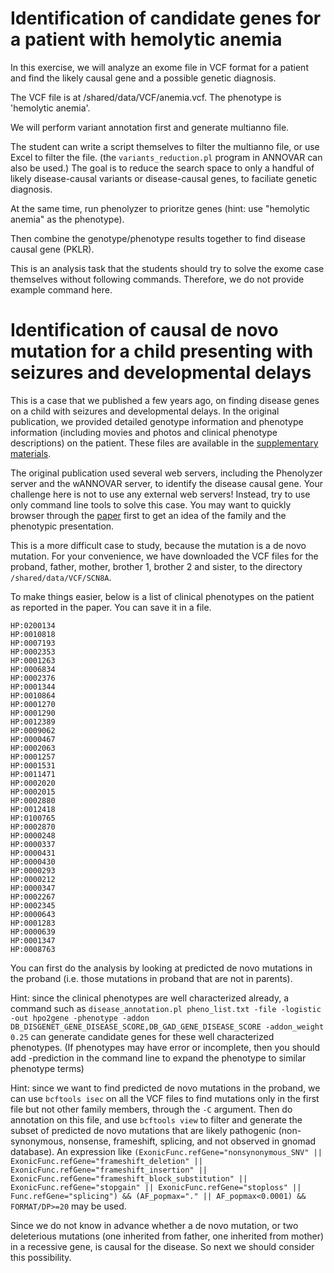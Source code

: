 # Identification of candidate genes for a patient with hemolytic anemia

In this exercise, we will analyze an exome file in VCF format for a patient and find the likely causal gene and a possible genetic diagnosis.

The VCF file is at /shared/data/VCF/anemia.vcf. The phenotype is 'hemolytic anemia'.

We will perform variant annotation first and generate multianno file.

The student can write a script themselves to filter the multianno file, or use Excel to filter the file. (the `variants_reduction.pl` program in ANNOVAR can also be used.) The goal is to reduce the search space to only a handful of likely disease-causal variants or disease-causal genes, to faciliate genetic diagnosis.

At the same time, run phenolyzer to prioritze genes (hint: use "hemolytic anemia" as the phenotype).

Then combine the genotype/phenotype results together to find disease causal gene (PKLR).

This is an analysis task that the students should try to solve the exome case themselves without following commands. Therefore, we do not provide example command here.

# Identification of causal de novo mutation for a child presenting with seizures and developmental delays

This is a case that we published a few years ago, on finding disease genes on a child with seizures and developmental delays. In the original publication, we provided detailed genotype information and phenotype information (including movies and photos and clinical phenotype descriptions) on the patient. These files are available in the [supplementary materials](http://molecularcasestudies.cshlp.org/content/early/2016/07/19/mcs.a001073/suppl/DC1).

The original publication used several web servers, including the Phenolyzer server and the wANNOVAR server, to identify the disease causal gene. Your challenge here is not to use any external web servers! Instead, try to use only command line tools to solve this case. You may want to quickly browser through the [paper](http://molecularcasestudies.cshlp.org/content/2/6/a001073.full) first to get an idea of the family and the phenotypic presentation.

This is a more difficult case to study, because the mutation is a de novo mutation. For your convenience, we have downloaded the VCF files for the proband, father, mother, brother 1, brother 2 and sister, to the directory `/shared/data/VCF/SCN8A`. 

To make things easier, below is a list of clinical phenotypes on the patient as reported in the paper. You can save it in a file.

```
HP:0200134
HP:0010818
HP:0007193
HP:0002353
HP:0001263
HP:0006834
HP:0002376
HP:0001344
HP:0010864
HP:0001270
HP:0001290
HP:0012389
HP:0009062
HP:0000467
HP:0002063
HP:0001257
HP:0001531
HP:0011471
HP:0002020
HP:0002015
HP:0002880
HP:0012418
HP:0100765
HP:0002870
HP:0000248
HP:0000337
HP:0000431
HP:0000430
HP:0000293
HP:0000212
HP:0000347
HP:0002267
HP:0002345
HP:0000643
HP:0001283
HP:0000639
HP:0001347
HP:0008763
```

You can first do the analysis by looking at predicted de novo mutations in the proband (i.e. those mutations in proband that are not in parents).

Hint: since the clinical phenotypes are well characterized already, a command such as `disease_annotation.pl pheno_list.txt -file -logistic -out hpo2gene -phenotype -addon DB_DISGENET_GENE_DISEASE_SCORE,DB_GAD_GENE_DISEASE_SCORE -addon_weight 0.25` can generate candidate genes for these well characterized phenotypes. (If phenotypes may have error or incomplete, then you should add -prediction in the command line to expand the phenotype to similar phenotype terms)

Hint: since we want to find predicted de novo mutations in the proband, we can use `bcftools isec` on all the VCF files to find mutations only in the first file but not other family members, through the `-C` argument. Then do annotation on this file, and use `bcftools view` to filter and generate the subset of predicted de novo mutations that are likely pathogenic (non-synonymous, nonsense, frameshift, splicing, and not observed in gnomad database). An expression like `(ExonicFunc.refGene="nonsynonymous_SNV" || ExonicFunc.refGene="frameshift_deletion" || ExonicFunc.refGene="frameshift_insertion" || ExonicFunc.refGene="frameshift_block_substitution" || ExonicFunc.refGene="stopgain" || ExonicFunc.refGene="stoploss" || Func.refGene="splicing") && (AF_popmax="." || AF_popmax<0.0001) && FORMAT/DP>=20` may be used.


Since we do not know in advance whether a de novo mutation, or two deleterious mutations (one inherited from father, one inherited from mother) in a recessive gene, is causal for the disease. So next we should consider this possibility.




